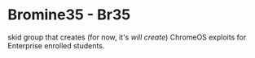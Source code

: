 # Bromine35 - Br35
skid group that creates (for now, it's *will create*) ChromeOS exploits for Enterprise enrolled students.
